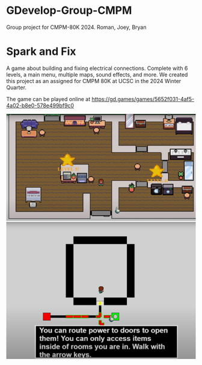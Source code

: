 # GDevelop-Group-CMPM
 Group project for CMPM-80K 2024. Roman, Joey, Bryan

 # Spark and Fix
 A game about building and fixing electrical connections. Complete with 6 levels, a main menu, multiple maps, sound effects, and more. We created this project as an assigned for CMPM 80K at UCSC in the 2024 Winter Quarter.

 The game can be played online at https://gd.games/games/5652f031-4af5-4a02-b8e0-578e499bf9c0

 ![House Screenshot](images/House.png)
 ![Gameplay Screenshot](images/Gameplay.png)
